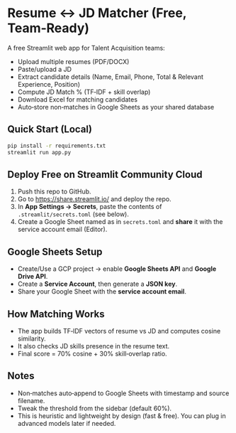 # Resume ↔ JD Matcher (Free, Team‑Ready)

A free Streamlit web app for Talent Acquisition teams:
- Upload multiple resumes (PDF/DOCX)
- Paste/upload a JD
- Extract candidate details (Name, Email, Phone, Total & Relevant Experience, Position)
- Compute JD Match % (TF‑IDF + skill overlap)
- Download Excel for matching candidates
- Auto‑store non‑matches in Google Sheets as your shared database

## Quick Start (Local)
```bash
pip install -r requirements.txt
streamlit run app.py
```

## Deploy Free on Streamlit Community Cloud
1. Push this repo to GitHub.
2. Go to https://share.streamlit.io/ and deploy the repo.
3. In **App Settings → Secrets**, paste the contents of `.streamlit/secrets.toml` (see below).
4. Create a Google Sheet named as in `secrets.toml` and **share** it with the service account email (Editor).

## Google Sheets Setup
- Create/Use a GCP project → enable **Google Sheets API** and **Google Drive API**.
- Create a **Service Account**, then generate a **JSON key**.
- Share your Google Sheet with the **service account email**.

## How Matching Works
- The app builds TF‑IDF vectors of resume vs JD and computes cosine similarity.
- It also checks JD skills presence in the resume text.
- Final score = 70% cosine + 30% skill‑overlap ratio.

## Notes
- Non‑matches auto‑append to Google Sheets with timestamp and source filename.
- Tweak the threshold from the sidebar (default 60%).
- This is heuristic and lightweight by design (fast & free). You can plug in advanced models later if needed.
